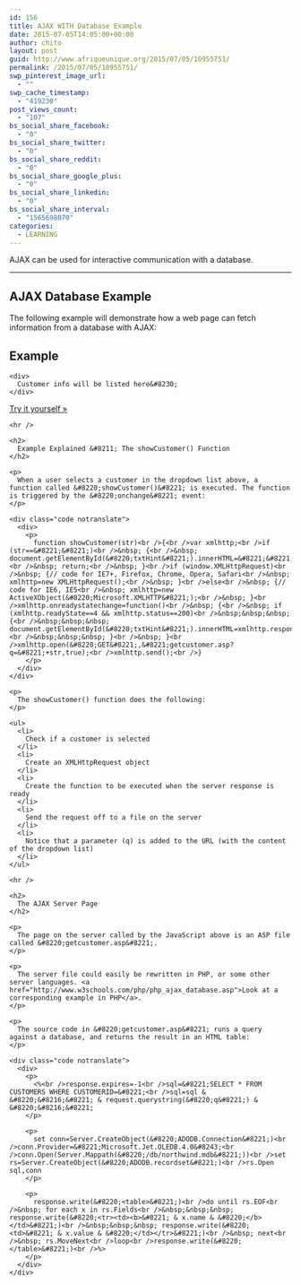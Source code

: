 ```yaml
---
id: 156
title: AJAX WITH Database Example
date: 2015-07-05T14:05:00+00:00
author: chito
layout: post
guid: http://www.afriqueunique.org/2015/07/05/10955751/
permalink: /2015/07/05/10955751/
swp_pinterest_image_url:
  - ""
swp_cache_timestamp:
  - "419230"
post_views_count:
  - "107"
bs_social_share_facebook:
  - "0"
bs_social_share_twitter:
  - "0"
bs_social_share_reddit:
  - "0"
bs_social_share_google_plus:
  - "0"
bs_social_share_linkedin:
  - "0"
bs_social_share_interval:
  - "1565698070"
categories:
  - LEARNING
---
```

<p class="intro">
  AJAX can be used for interactive communication with a database.
</p>

* * *

## AJAX Database Example

The following example will demonstrate how a web page can fetch information from a database with AJAX:

<div class="example">
  <h2 class="example">
    Example
  </h2>
  
  <div class="example_result notranslate">
  </div>
</div>

<div class="example">
  <div class="example_result notranslate">
    </p> 
    
    <div>
      Customer info will be listed here&#8230;
    </div>
  </div>
  
  <p>
    <a target="_blank" href="http://www.w3schools.com/ajax/tryit.asp?filename=tryajax_database" class="tryitbtn" rel="noopener noreferrer">Try it yourself »</a></div> 
    
    <hr />
    
    <h2>
      Example Explained &#8211; The showCustomer() Function
    </h2>
    
    <p>
      When a user selects a customer in the dropdown list above, a function called &#8220;showCustomer()&#8221; is executed. The function is triggered by the &#8220;onchange&#8221; event:
    </p>
    
    <div class="code notranslate">
      <div>
        <p>
          function showCustomer(str)<br />{<br />var xmlhttp;<br />if (str==&#8221;&#8221;)<br />&nbsp; {<br />&nbsp; document.getElementById(&#8220;txtHint&#8221;).innerHTML=&#8221;&#8221;;<br />&nbsp; return;<br />&nbsp; }<br />if (window.XMLHttpRequest)<br />&nbsp; {// code for IE7+, Firefox, Chrome, Opera, Safari<br />&nbsp; xmlhttp=new XMLHttpRequest();<br />&nbsp; }<br />else<br />&nbsp; {// code for IE6, IE5<br />&nbsp; xmlhttp=new ActiveXObject(&#8220;Microsoft.XMLHTTP&#8221;);<br />&nbsp; }<br />xmlhttp.onreadystatechange=function()<br />&nbsp; {<br />&nbsp; if (xmlhttp.readyState==4 && xmlhttp.status==200)<br />&nbsp;&nbsp;&nbsp; {<br />&nbsp;&nbsp;&nbsp; document.getElementById(&#8220;txtHint&#8221;).innerHTML=xmlhttp.responseText;<br />&nbsp;&nbsp;&nbsp; }<br />&nbsp; }<br />xmlhttp.open(&#8220;GET&#8221;,&#8221;getcustomer.asp?q=&#8221;+str,true);<br />xmlhttp.send();<br />}
        </p>
      </div>
    </div>
    
    <p>
      The showCustomer() function does the following:
    </p>
    
    <ul>
      <li>
        Check if a customer is selected
      </li>
      <li>
        Create an XMLHttpRequest object
      </li>
      <li>
        Create the function to be executed when the server response is ready
      </li>
      <li>
        Send the request off to a file on the server
      </li>
      <li>
        Notice that a parameter (q) is added to the URL (with the content of the dropdown list)
      </li>
    </ul>
    
    <hr />
    
    <h2>
      The AJAX Server Page
    </h2>
    
    <p>
      The page on the server called by the JavaScript above is an ASP file called &#8220;getcustomer.asp&#8221;.
    </p>
    
    <p>
      The server file could easily be rewritten in PHP, or some other server languages. <a href="http://www.w3schools.com/php/php_ajax_database.asp">Look at a corresponding example in PHP</a>.
    </p>
    
    <p>
      The source code in &#8220;getcustomer.asp&#8221; runs a query against a database, and returns the result in an HTML table:
    </p>
    
    <div class="code notranslate">
      <div>
        <p>
          <%<br />response.expires=-1<br />sql=&#8221;SELECT * FROM CUSTOMERS WHERE CUSTOMERID=&#8221;<br />sql=sql & &#8220;&#8216;&#8221; & request.querystring(&#8220;q&#8221;) & &#8220;&#8216;&#8221;
        </p>
        
        <p>
          set conn=Server.CreateObject(&#8220;ADODB.Connection&#8221;)<br />conn.Provider=&#8221;Microsoft.Jet.OLEDB.4.0&#8243;<br />conn.Open(Server.Mappath(&#8220;/db/northwind.mdb&#8221;))<br />set rs=Server.CreateObject(&#8220;ADODB.recordset&#8221;)<br />rs.Open sql,conn
        </p>
        
        <p>
          response.write(&#8220;<table>&#8221;)<br />do until rs.EOF<br />&nbsp; for each x in rs.Fields<br />&nbsp;&nbsp;&nbsp; response.write(&#8220;<tr><td><b>&#8221; & x.name & &#8220;</b></td>&#8221;)<br />&nbsp;&nbsp;&nbsp; response.write(&#8220;<td>&#8221; & x.value & &#8220;</td></tr>&#8221;)<br />&nbsp; next<br />&nbsp; rs.MoveNext<br />loop<br />response.write(&#8220;</table>&#8221;)<br />%>
        </p>
      </div>
    </div>